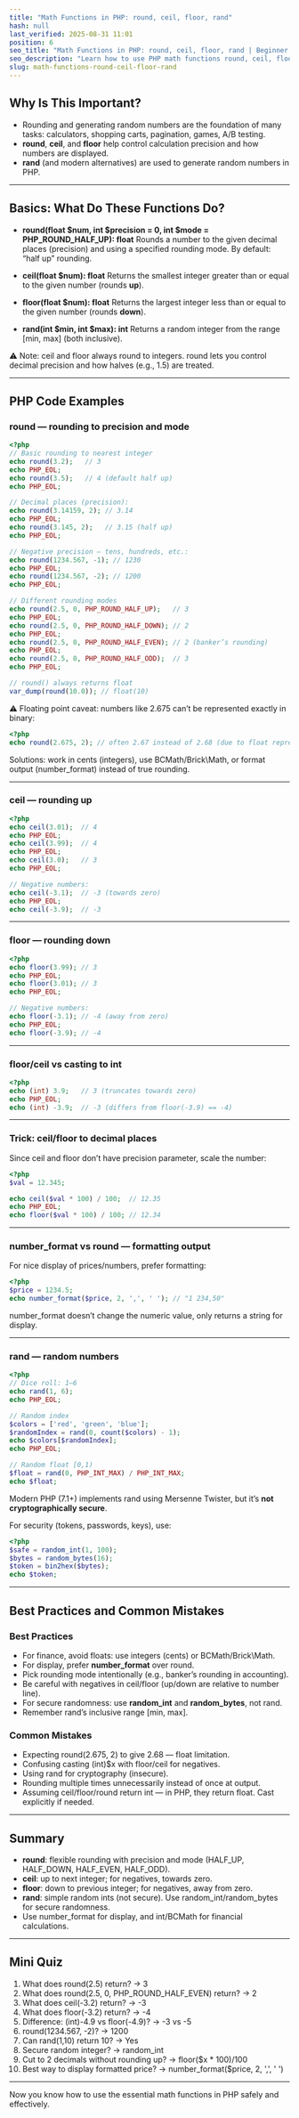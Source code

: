 ```yaml
---
title: "Math Functions in PHP: round, ceil, floor, rand"
hash: null
last_verified: 2025-08-31 11:01
position: 6
seo_title: "Math Functions in PHP: round, ceil, floor, rand | Beginner’s Guide"
seo_description: "Learn how to use PHP math functions round, ceil, floor, and rand. Complete guide with examples, explanations, best practices, and common pitfalls."
slug: math-functions-round-ceil-floor-rand
---
```



## Why Is This Important?

* Rounding and generating random numbers are the foundation of many tasks: calculators, shopping carts, pagination, games, A/B testing.
* **round**, **ceil**, and **floor** help control calculation precision and how numbers are displayed.
* **rand** (and modern alternatives) are used to generate random numbers in PHP.

---

## Basics: What Do These Functions Do?

* **round(float \$num, int \$precision = 0, int \$mode = PHP_ROUND_HALF_UP): float**
  Rounds a number to the given decimal places (precision) and using a specified rounding mode. By default: “half up” rounding.

* **ceil(float \$num): float**
  Returns the smallest integer greater than or equal to the given number (rounds **up**).

* **floor(float \$num): float**
  Returns the largest integer less than or equal to the given number (rounds **down**).

* **rand(int \$min, int \$max): int**
  Returns a random integer from the range \[min, max] (both inclusive).

⚠️ Note: ceil and floor always round to integers. round lets you control decimal precision and how halves (e.g., 1.5) are treated.

---

## PHP Code Examples

### round — rounding to precision and mode

```php
<?php
// Basic rounding to nearest integer
echo round(3.2);   // 3
echo PHP_EOL;
echo round(3.5);   // 4 (default half up)
echo PHP_EOL;

// Decimal places (precision):
echo round(3.14159, 2); // 3.14
echo PHP_EOL;
echo round(3.145, 2);   // 3.15 (half up)
echo PHP_EOL;

// Negative precision — tens, hundreds, etc.:
echo round(1234.567, -1); // 1230
echo PHP_EOL;
echo round(1234.567, -2); // 1200
echo PHP_EOL;

// Different rounding modes
echo round(2.5, 0, PHP_ROUND_HALF_UP);   // 3
echo PHP_EOL;
echo round(2.5, 0, PHP_ROUND_HALF_DOWN); // 2
echo PHP_EOL;
echo round(2.5, 0, PHP_ROUND_HALF_EVEN); // 2 (banker’s rounding)
echo PHP_EOL;
echo round(2.5, 0, PHP_ROUND_HALF_ODD);  // 3
echo PHP_EOL;

// round() always returns float
var_dump(round(10.0)); // float(10)
```

⚠️ Floating point caveat: numbers like 2.675 can’t be represented exactly in binary:

```php
<?php
echo round(2.675, 2); // often 2.67 instead of 2.68 (due to float representation)
```

Solutions: work in cents (integers), use BCMath/Brick\Math, or format output (number_format) instead of true rounding.

---

### ceil — rounding up

```php
<?php
echo ceil(3.01);  // 4
echo PHP_EOL;
echo ceil(3.99);  // 4
echo PHP_EOL;
echo ceil(3.0);   // 3
echo PHP_EOL;

// Negative numbers:
echo ceil(-3.1);  // -3 (towards zero)
echo PHP_EOL;
echo ceil(-3.9);  // -3
```

---

### floor — rounding down

```php
<?php
echo floor(3.99); // 3
echo PHP_EOL;
echo floor(3.01); // 3
echo PHP_EOL;

// Negative numbers:
echo floor(-3.1); // -4 (away from zero)
echo PHP_EOL;
echo floor(-3.9); // -4
```

---

### floor/ceil vs casting to int

```php
<?php
echo (int) 3.9;   // 3 (truncates towards zero)
echo PHP_EOL;
echo (int) -3.9;  // -3 (differs from floor(-3.9) == -4)
```

---

### Trick: ceil/floor to decimal places

Since ceil and floor don’t have precision parameter, scale the number:

```php
<?php
$val = 12.345;

echo ceil($val * 100) / 100;  // 12.35
echo PHP_EOL;
echo floor($val * 100) / 100; // 12.34
```

---

### number_format vs round — formatting output

For nice display of prices/numbers, prefer formatting:

```php
<?php
$price = 1234.5;
echo number_format($price, 2, ',', ' '); // "1 234,50"
```

number_format doesn’t change the numeric value, only returns a string for display.

---

### rand — random numbers

```php
<?php
// Dice roll: 1–6
echo rand(1, 6);
echo PHP_EOL;

// Random index
$colors = ['red', 'green', 'blue'];
$randomIndex = rand(0, count($colors) - 1);
echo $colors[$randomIndex];
echo PHP_EOL;

// Random float [0,1)
$float = rand(0, PHP_INT_MAX) / PHP_INT_MAX;
echo $float;
```

Modern PHP (7.1+) implements rand using Mersenne Twister, but it’s **not cryptographically secure**.

For security (tokens, passwords, keys), use:

```php
<?php
$safe = random_int(1, 100);
$bytes = random_bytes(16);
$token = bin2hex($bytes);
echo $token;
```

---

## Best Practices and Common Mistakes

### Best Practices

* For finance, avoid floats: use integers (cents) or BCMath/Brick\Math.
* For display, prefer **number_format** over round.
* Pick rounding mode intentionally (e.g., banker’s rounding in accounting).
* Be careful with negatives in ceil/floor (up/down are relative to number line).
* For secure randomness: use **random_int** and **random_bytes**, not rand.
* Remember rand’s inclusive range \[min, max].

### Common Mistakes

* Expecting round(2.675, 2) to give 2.68 — float limitation.
* Confusing casting (int)\$x with floor/ceil for negatives.
* Using rand for cryptography (insecure).
* Rounding multiple times unnecessarily instead of once at output.
* Assuming ceil/floor/round return int — in PHP, they return float. Cast explicitly if needed.

---

## Summary

* **round**: flexible rounding with precision and mode (HALF_UP, HALF_DOWN, HALF_EVEN, HALF_ODD).
* **ceil**: up to next integer; for negatives, towards zero.
* **floor**: down to previous integer; for negatives, away from zero.
* **rand**: simple random ints (not secure). Use random_int/random_bytes for secure randomness.
* Use number_format for display, and int/BCMath for financial calculations.

---

## Mini Quiz

1. What does round(2.5) return? → 3
2. What does round(2.5, 0, PHP_ROUND_HALF_EVEN) return? → 2
3. What does ceil(-3.2) return? → -3
4. What does floor(-3.2) return? → -4
5. Difference: (int)-4.9 vs floor(-4.9)? → -3 vs -5
6. round(1234.567, -2)? → 1200
7. Can rand(1,10) return 10? → Yes
8. Secure random integer? → random_int
9. Cut to 2 decimals without rounding up? → floor(\$x \* 100)/100
10. Best way to display formatted price? → number_format(\$price, 2, ',', ' ')

---

Now you know how to use the essential math functions in PHP safely and effectively.
